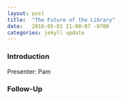 ```yaml
---
layout: post
title:  "The Future of the Library"
date:   2016-05-02 21:00:07 -0700
categories: jekyll update
---
```


### Introduction

Presenter: Pam

### Follow-Up

